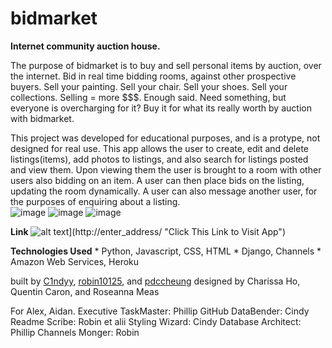 # bidmarket
**Internet community auction house.**

The purpose of bidmarket is to buy and sell personal items by auction, over the internet.  Bid in real time bidding rooms, against other prospective buyers.  Sell your painting.  Sell your chair.  Sell your shoes.  Sell your collections.  Selling = more $$$.  Enough said.  Need something, but everyone is overcharging for it?  Buy it for what its really worth by auction with bidmarket.

This project was developed for educational purposes, and is a protype, not designed for real use.  This app allows the user to create, edit and delete listings(items), add photos to listings, and also search for listings posted and view them.  Upon viewing them the user is brought to a room with other users also bidding on an item.  A user can then place bids on the listing, updating the room dynamically.  A user can also message another user, for the purposes of enquiring about a listing.  
![image](https://git.generalassemb.ly/robin10125/Shogi-Game/blob/gh-pages/Assets/Shogi_Screenshot.png)
![image](https://git.generalassemb.ly/robin10125/Shogi-Game/blob/gh-pages/Assets/Shogi_Screenshot.png)
![image](https://git.generalassemb.ly/robin10125/Shogi-Game/blob/gh-pages/Assets/Shogi_Screenshot.png)

**Link**
![alt text](/enter_image)](http://enter_address/ "Click This Link to Visit App")

**Technologies Used**
    * Python, Javascript, CSS, HTML
    * Django, Channels
    * Amazon Web Services, Heroku 


built by [C1ndyy](http_link), [robin10125](http_link), and [pdccheung](http_link)
designed by Charissa Ho, Quentin Caron, and Roseanna Meas


For Alex, Aidan.
Executive TaskMaster: Phillip
GitHub DataBender: Cindy
Readme Scribe: Robin et alii
Styling Wizard: Cindy
Database Architect: Phillip
Channels Monger: Robin
